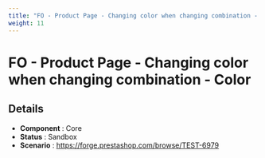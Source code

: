 ```yaml
---
title: "FO - Product Page - Changing color when changing combination - Color"
weight: 11
---
```


# FO - Product Page - Changing color when changing combination - Color
## Details
* **Component** : Core
* **Status** : Sandbox
* **Scenario** : https://forge.prestashop.com/browse/TEST-6979
